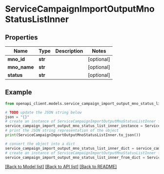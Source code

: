 # ServiceCampaignImportOutputMnoStatusListInner


## Properties

Name | Type | Description | Notes
------------ | ------------- | ------------- | -------------
**mno_id** | **str** |  | [optional] 
**mno_name** | **str** |  | [optional] 
**status** | **str** |  | [optional] 

## Example

```python
from openapi_client.models.service_campaign_import_output_mno_status_list_inner import ServiceCampaignImportOutputMnoStatusListInner

# TODO update the JSON string below
json = "{}"
# create an instance of ServiceCampaignImportOutputMnoStatusListInner from a JSON string
service_campaign_import_output_mno_status_list_inner_instance = ServiceCampaignImportOutputMnoStatusListInner.from_json(json)
# print the JSON string representation of the object
print(ServiceCampaignImportOutputMnoStatusListInner.to_json())

# convert the object into a dict
service_campaign_import_output_mno_status_list_inner_dict = service_campaign_import_output_mno_status_list_inner_instance.to_dict()
# create an instance of ServiceCampaignImportOutputMnoStatusListInner from a dict
service_campaign_import_output_mno_status_list_inner_from_dict = ServiceCampaignImportOutputMnoStatusListInner.from_dict(service_campaign_import_output_mno_status_list_inner_dict)
```
[[Back to Model list]](../README.md#documentation-for-models) [[Back to API list]](../README.md#documentation-for-api-endpoints) [[Back to README]](../README.md)


